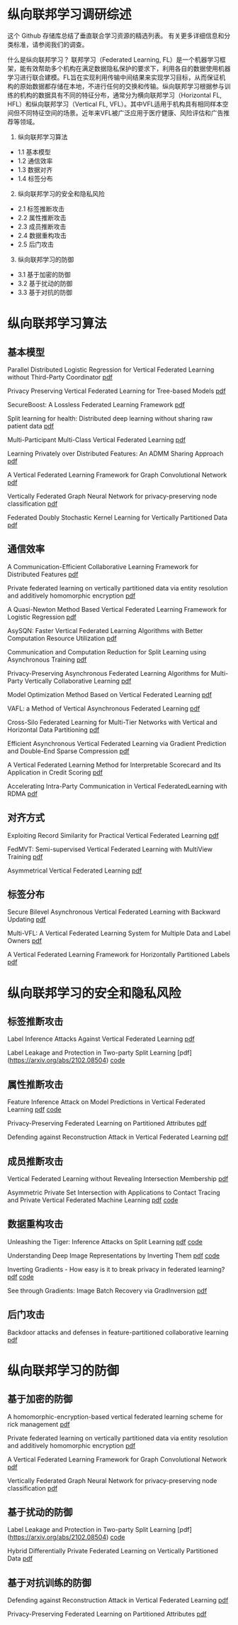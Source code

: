 # 纵向联邦学习调研综述

这个 Github 存储库总结了垂直联合学习资源的精选列表。 有关更多详细信息和分类标准，请参阅我们的调查。

什么是纵向联邦学习？
联邦学习（Federated Learning, FL）是一个机器学习框架，能有效帮助多个机构在满足数据隐私保护的要求下，利用各自的数据使用机器学习进行联合建模。FL旨在实现利用传输中间结果来实现学习目标，从而保证机构的原始数据都存储在本地，不进行任何的交换和传输。纵向联邦学习根据参与训练的机构的数据具有不同的特征分布，通常分为横向联邦学习（Horizontal FL, HFL）和纵向联邦学习（Vertical FL, VFL）。其中VFL适用于机构具有相同样本空间但不同特征空间的场景。近年来VFL被广泛应用于医疗健康、风险评估和广告推荐等领域。


 1. 纵向联邦学习算法
 - 1.1  基本模型
 - 1.2 通信效率
 - 1.3 数据对齐
 - 1.4 标签分布
 
 2. 纵向联邦学习的安全和隐私风险
  - 2.1 标签推断攻击
  - 2.2 属性推断攻击
  - 2.3 成员推断攻击
  - 2.4 数据重构攻击
  - 2.5 后门攻击
  
 3. 纵向联邦学习的防御
   - 3.1 基于加密的防御
   - 3.2 基于扰动的防御
   - 3.3 基于对抗的防御
   
# 纵向联邦学习算法


## 基本模型

Parallel Distributed Logistic Regression for Vertical Federated Learning without Third-Party Coordinator  [pdf](https://arxiv.org/abs/1911.09824)

Privacy Preserving Vertical Federated Learning for Tree-based Models  [pdf](http://www.vldb.org/pvldb/vol13/p2090-wu.pdf)

SecureBoost: A Lossless Federated Learning Framework  [pdf](https://arxiv.org/abs/1901.08755)

Split learning for health:  Distributed deep learning without sharing raw patient data  [pdf](https://arxiv.org/pdf/1812.00564.pdf)

Multi-Participant Multi-Class Vertical Federated Learning  [pdf](https://arxiv.org/abs/2001.11154)

Learning Privately over Distributed Features:  An ADMM Sharing Approach  [pdf](https://arxiv.org/abs/1907.07735)

A Vertical Federated Learning Framework for Graph Convolutional Network  [pdf](https://arxiv.org/abs/2106.11593)

Vertically Federated Graph Neural Network for privacy-preserving node classification  [pdf](https://arxiv.org/abs/2005.11903)

Federated Doubly Stochastic Kernel Learning for Vertically Partitioned Data  [pdf](https://arxiv.org/abs/2008.06197)


## 通信效率

A Communication-Efficient Collaborative Learning Framework for Distributed Features  [pdf](https://arxiv.org/abs/1912.11187)

Private federated learning on vertically partitioned data via entity resolution and additively homomorphic encryption  [pdf](https://arxiv.org/abs/1711.10677)

A Quasi-Newton Method Based Vertical Federated Learning Framework for Logistic Regression  [pdf](https://arxiv.org/abs/1912.00513)

AsySQN: Faster Vertical Federated Learning Algorithms with Better Computation Resource Utilization  [pdf](https://dl.acm.org/doi/abs/10.1145/3447548.3467169)

Communication and Computation Reduction for Split Learning using Asynchronous Training  [pdf](https://arxiv.org/abs/2107.09786)

Privacy-Preserving Asynchronous Federated Learning Algorithms for Multi-Party Vertically Collaborative Learning  [pdf](https://arxiv.org/abs/2008.06233)

Model Optimization Method Based on Vertical  Federated Learning  [pdf](https://ieeexplore.ieee.org/document/9401521/)

VAFL: a Method of Vertical Asynchronous Federated Learning  [pdf](https://arxiv.org/abs/2007.06081)

Cross-Silo Federated Learning for Multi-Tier Networks with Vertical and Horizontal Data Partitioning  [pdf](https://arxiv.org/abs/2108.08930)

Efficient Asynchronous Vertical Federated Learning via Gradient Prediction and Double-End Sparse Compression  [pdf](https://ieeexplore.ieee.org/document/9305383)

A Vertical Federated Learning Method for Interpretable Scorecard and Its Application in Credit Scoring  [pdf](https://arxiv.org/abs/2009.06218)

Accelerating Intra-Party Communication in Vertical FederatedLearning with RDMA  [pdf](https://dl.acm.org/doi/10.1145/3426745.3431333)

## 对齐方式

Exploiting Record Similarity for Practical Vertical Federated Learning  [pdf](https://arxiv.org/abs/2106.06312)

FedMVT: Semi-supervised Vertical Federated Learning with MultiView Training  [pdf](https://arxiv.org/abs/2008.10838)

Asymmetrical Vertical Federated Learning  [pdf](https://arxiv.org/abs/2004.07427)

## 标签分布

Secure Bilevel Asynchronous Vertical Federated Learning with Backward Updating  [pdf](https://arxiv.org/abs/2103.00958)

Multi-VFL: A Vertical Federated Learning System for Multiple Data and Label Owners  [pdf](https://arxiv.org/abs/2106.05468)

A Vertical Federated Learning Framework for Horizontally Partitioned Labels  [pdf](https://arxiv.org/abs/2106.10056)



# 纵向联邦学习的安全和隐私风险


## 标签推断攻击

Label Inference Attacks Against Vertical Federated Learning  [pdf](https://nesa.zju.edu.cn/download/fc_pdf_label_infer.pdf)

Label Leakage and Protection in Two-party Split Learning  [pdf]  (https://arxiv.org/abs/2102.08504)  [code](https://github.com/bytedance/fedlearner/tree/master/example/privacy/label_protection)


## 属性推断攻击

Feature Inference Attack on Model Predictions in Vertical Federated Learning  [pdf](https://arxiv.org/abs/2010.10152)  [code](https://github.com/xj231/featureinference-vfl)

Privacy-Preserving Federated Learning on Partitioned Attributes  [pdf](https://arxiv.org/abs/2104.14383)

Defending against Reconstruction Attack in Vertical Federated Learning  [pdf](https://arxiv.org/abs/2107.09898)

## 成员推断攻击
Vertical Federated Learning without Revealing Intersection Membership  [pdf](https://arxiv.org/abs/2106.05508)

Asymmetric Private Set Intersection with Applications to Contact Tracing and Private Vertical Federated Machine Learning  [pdf](https://arxiv.org/abs/2011.09350)  [code](https://github.com/OpenMined/PSI)

## 数据重构攻击

Unleashing the Tiger: Inference Attacks on Split Learning  [pdf](https://arxiv.org/abs/2012.02670)  [code](https://github.com/pasquini-dario/SplitNN_FSHA)

Understanding Deep Image Representations by Inverting Them  [pdf](https://arxiv.org/abs/1412.0035)  [code](https://github.com/novice03/timm-vis)

Inverting Gradients - How easy is it to break privacy in federated learning?  [pdf](https://arxiv.org/abs/2003.14053)  [code](https://github.com/JonasGeiping/invertinggradients)

See through Gradients: Image Batch Recovery via GradInversion  [pdf](https://arxiv.org/abs/2104.07586)

## 后门攻击

Backdoor attacks and defenses in feature-partitioned collaborative learning  [pdf](https://arxiv.org/abs/2007.03608)


# 纵向联邦学习的防御


## 基于加密的防御

A homomorphic-encryption-based vertical federated learning scheme for rick management  [pdf](http://www.doiserbia.nb.rs/Article.aspx?id=1820-02142000022O#.YU_uuqh7rIU)

Private federated learning on vertically partitioned data via entity resolution and additively homomorphic encryption  [pdf](https://arxiv.org/abs/1711.10677)

A Vertical Federated Learning Framework for Graph Convolutional Network  [pdf](https://arxiv.org/abs/2106.11593)

Vertically Federated Graph Neural Network for privacy-preserving node classification  [pdf](https://arxiv.org/abs/2005.11903)


## 基于扰动的防御
Label Leakage and Protection in Two-party Split Learning  [pdf]  (https://arxiv.org/abs/2102.08504)  [code](https://github.com/bytedance/fedlearner/tree/master/example/privacy/label_protection)

Hybrid Differentially Private Federated Learning on Vertically Partitioned Data  [pdf](https://arxiv.org/abs/2009.02763)


## 基于对抗训练的防御

Defending against Reconstruction Attack in Vertical Federated Learning  [pdf](https://arxiv.org/abs/2107.09898)

Privacy-Preserving Federated Learning on Partitioned Attributes  [pdf](https://arxiv.org/abs/2104.14383)
